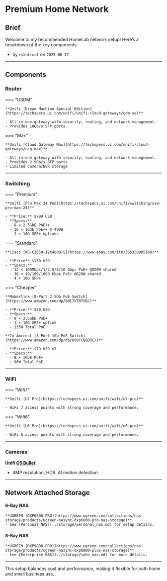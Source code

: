 # Premium Home Network

## Brief

Welcome to my recommended HomeLab network setup! Here’s a breakdown of the key components.

- by `rskntroot` on `2025-06-17`

---

## Components

### Router

=== "USDM"

    **Unifi [Dream Machine Special Edition](https://techspecs.ui.com/unifi/unifi-cloud-gateways/udm-se)**

    - All-in-one gateway with security, routing, and network management.
    - Provides 10Gb/s SFP ports

=== "Max"

    **Unifi [Cloud Gateway Max](https://techspecs.ui.com/unifi/cloud-gateways/ucg-max)**

    - All-in-one gateway with security, routing, and network management.
    - Provides 2.5Gb/s SFP ports
    - Limited Camera/NVR storage

---

### Switching

=== "Premium"

    **Unifi [Pro Max 24 PoE](https://techspecs.ui.com/unifi/switching/usw-pro-max-24)**

    - **Price:** $799 USD
    - **Specs:**
      - 8 × 2.5GbE PoE++
      - 16 × 1GbE PoE++ @ 400W
      - 2 × 10G SFP+ uplinks

=== "Standard"

    **Cisco [WS-C3650-12X48UQ-S](https://www.ebay.com/itm/365350985160)**

    - **Price** $130 USD
    - **Specs:**
      - 12 × 100Mbps/1/2.5/5/10 Gbps PoE+ @820W shared
      - 36 × 10/100/1000 Gbps PoE+ @820W shared
      - 4 × 10G SFP+

=== "Cheaper"

    **Mokerlink [8-Port 2.5Gb PoE Switch](https://www.amazon.com/dp/B0C7VT8TVB/)**

    - **Price:** $89 USD
    - **Specs:**
      - 8 × 2.5GbE PoE+
      - 1 × 10G SFP+ uplink
      - 135W Total PoE

    **2x Amcrest [8-Port 1Gb PoE Switch](https://www.amazon.com/dp/dp/B08FCQ8BRC/)**

    - **Price:** $79 USD x2
    - **Specs:**
      - 8 × 1GbE PoE+
      - 96W Total PoE

---

### WiFi

=== "Wifi7"

    **Unifi [U7 Pro](https://techspecs.ui.com/unifi/wifi/u7-pro)**

    - WiFi 7 access points with strong coverage and performance.

=== "Wifi6"

    **Unifi [U6 Pro](https://techspecs.ui.com/unifi/wifi/u6-pro)**

    - WiFi 6 access points with strong coverage and performance.

---

### Cameras

**Unifi [G5 Bullet](https://techspecs.ui.com/unifi/cameras-nvrs/uvc-g5-bullet)**
- 4MP resolution, HDR, AI motion detection.

---

## Network Attached Storage

#### 6-Bay NAS

    **UGREEN [DXP6800 PRO](https://www.ugreen.com/collections/nas-storage/products/ugreen-nasync-dxp6800-pro-nas-storage)**
    - See [Personal NAS](../storage/personal_nas.md) for setup details.

#### 8-Bay NAS

    **UGREEN [DXP9800 PRO](https://www.ugreen.com/collections/nas-storage/products/ugreen-nasync-dxp8800-plus-nas-storage)**
    - See [Enterprise NAS](../storage/soho_nas.md) for more details.

---

This setup balances cost and performance, making it flexible for both home and small business use.
